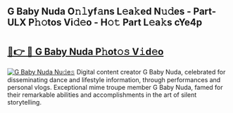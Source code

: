 ## G Baby Nuda O𝚗𝚕yf𝚊ns L𝚎a𝚔ed N𝚞𝚍es - Part-ULX P𝚑𝚘tos Vi𝚍𝚎o - H𝚘𝚝 Part L𝚎a𝚔s cYe4p

# <h2><a href="http://kf6jwlw.oniu.top/?m=G+Baby+Nuda">🔗👉 🔴 G Baby Nuda P𝚑ot𝚘𝚜 V𝚒d𝚎o</a></h2>

[![G Baby Nuda Nu𝚍e𝚜](https://i.imgur.com/0qMVB7G.gif)](http://kf6jwlw.oniu.top/?m=G+Baby+Nuda)
Digital content creator G Baby Nuda, celebrated for disseminating dance and lifestyle information, through performances and personal vlogs. Exceptional mime troupe member G Baby Nuda, famed for their remarkable abilities and accomplishments in the art of silent storytelling.  
